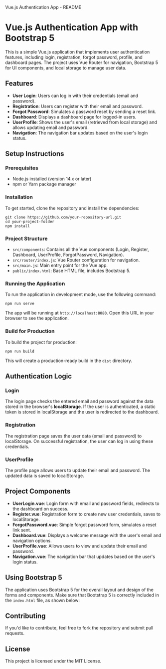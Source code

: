  Vue.js Authentication App - README

Vue.js Authentication App with Bootstrap 5
==========================================

This is a simple Vue.js application that implements user authentication features, including login, registration, forgot password, profile, and dashboard pages. The project uses Vue Router for navigation, Bootstrap 5 for UI components, and local storage to manage user data.

Features
--------

*   **User Login**: Users can log in with their credentials (email and password).
*   **Registration**: Users can register with their email and password.
*   **Forgot Password**: Simulates a password reset by sending a reset link.
*   **Dashboard**: Displays a dashboard page for logged-in users.
*   **UserProfile**: Shows the user's email (retrieved from local storage) and allows updating email and password.
*   **Navigation**: The navigation bar updates based on the user's login status.

Setup Instructions
------------------

### Prerequisites

*   Node.js installed (version 14.x or later)
*   npm or Yarn package manager

### Installation

To get started, clone the repository and install the dependencies:

    
    git clone https://github.com/your-repository-url.git
    cd your-project-folder
    npm install
    

### Project Structure

*   `src/components`: Contains all the Vue components (Login, Register, Dashboard, UserProfile, ForgotPassword, Navigation).
*   `src/router/index.js`: Vue Router configuration for navigation.
*   `src/main.js`: Main entry point for the Vue app.
*   `public/index.html`: Base HTML file, includes Bootstrap 5.

### Running the Application

To run the application in development mode, use the following command:

    
    npm run serve
    

The app will be running at `http://localhost:8080`. Open this URL in your browser to see the application.

### Build for Production

To build the project for production:

    
    npm run build
    

This will create a production-ready build in the `dist` directory.

Authentication Logic
--------------------

### Login

The login page checks the entered email and password against the data stored in the browser's **localStorage**. If the user is authenticated, a static token is stored in localStorage and the user is redirected to the dashboard.

### Registration

The registration page saves the user data (email and password) to localStorage. On successful registration, the user can log in using these credentials.

### UserProfile

The profile page allows users to update their email and password. The updated data is saved to localStorage.

Project Components
------------------

*   **UserLogin.vue**: Login form with email and password fields, redirects to the dashboard on success.
*   **Register.vue**: Registration form to create new user credentials, saves to localStorage.
*   **ForgotPassword.vue**: Simple forgot password form, simulates a reset link sent.
*   **Dashboard.vue**: Displays a welcome message with the user's email and navigation options.
*   **UserProfile.vue**: Allows users to view and update their email and password.
*   **Navigation.vue**: The navigation bar that updates based on the user's login status.

Using Bootstrap 5
-----------------

The application uses Bootstrap 5 for the overall layout and design of the forms and components. Make sure that Bootstrap 5 is correctly included in the `index.html` file, as shown below:

    
    
    
    

Contributing
------------

If you'd like to contribute, feel free to fork the repository and submit pull requests.

License
-------

This project is licensed under the MIT License.